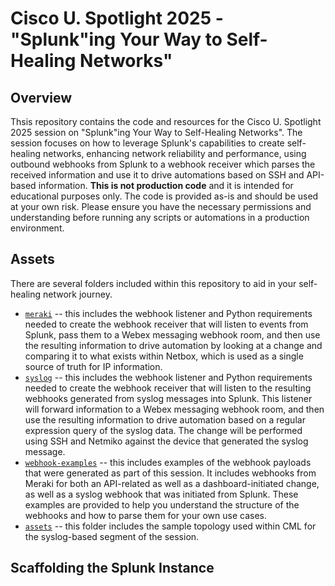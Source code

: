 # Cisco U. Spotlight 2025 - "Splunk"ing Your Way to Self-Healing Networks"

## Overview

Thsis repository contains the code and resources for the Cisco U. Spotlight 2025 session on "Splunk"ing Your Way to Self-Healing Networks". The session focuses on how to leverage Splunk's capabilities to create self-healing networks, enhancing network reliability and performance, using outbound webhooks from Splunk to a webhook receiver which parses the received information and use it to drive automations based on SSH and API-based information.  **This is not production code** and it is intended for educational purposes only. The code is provided as-is and should be used at your own risk. Please ensure you have the necessary permissions and understanding before running any scripts or automations in a production environment.

## Assets

There are several folders included within this repository to aid in your self-healing network journey.

- [`meraki`](https://github.com/qsnyder/spotlight-2025/tree/main/meraki) -- this includes the webhook listener and Python requirements needed to create the webhook receiver that will listen to events from Splunk, pass them to a Webex messaging webhook room, and then use the resulting information to drive automation by looking at a change and comparing it to what exists within Netbox, which is used as a single source of truth for IP information.
- [`syslog`](https://github.com/qsnyder/spotlight-2025/tree/main/syslog) -- this includes the webhook listener and Python requirements needed to create the webhook receiver that will listen to the resulting webhooks generated from syslog messages into Splunk.  This listener will forward information to a Webex messaging webhook room, and then use the resulting information to drive automation based on a regular expression query of the syslog data.  The change will be performed using SSH and Netmiko against the device that generated the syslog message.
- [`webhook-examples`](https://github.com/qsnyder/spotlight-2025/tree/main/webhook-examples) -- this includes examples of the webhook payloads that were generated as part of this session.  It includes webhooks from Meraki for both an API-related as well as a dashboard-initiated change, as well as a syslog webhook that was initiated from Splunk.  These examples are provided to help you understand the structure of the webhooks and how to parse them for your own use cases.
- [`assets`](https://github.com/qsnyder/spotlight-2025/tree/main/assets) -- this folder includes the sample topology used within CML for the syslog-based segment of the session.

## Scaffolding the Splunk Instance

